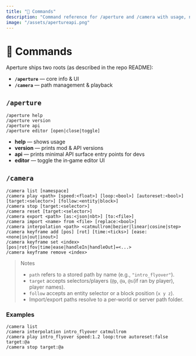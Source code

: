```yaml
---
title: "🧭 Commands"
description: "Command reference for /aperture and /camera with usage, notes, and examples for list, play/reset, import/export, interpolation, and keyframes."
image: "/assets/apertureapi.png"
---
```


# 🧭 Commands
Aperture ships two roots (as described in the repo README):

- **`/aperture`** — core info & UI
- **`/camera`** — path management & playback

## `/aperture`
```
/aperture help
/aperture version
/aperture api
/aperture editor [open|close|toggle]
```
- **help** — shows usage
- **version** — prints mod & API versions
- **api** — prints minimal API surface entry points for devs
- **editor** — toggle the in‑game editor UI

## `/camera`
```
/camera list [namespace]
/camera play <path> [speed:<float>] [loop:<bool>] [autoreset:<bool>] [target:<selector>] [follow:<entity|block>]
/camera stop [target:<selector>]
/camera reset [target:<selector>]
/camera export <path> [as:<json|nbt>] [to:<file>]
/camera import <name> from <file> [replace:<bool>]
/camera interpolation <path> <catmullrom|bezier|linear|cosine|step>
/camera keyframe add [pos] [rot] [time:<ticks>] [ease:<none|in|out|inout>]
/camera keyframe set <index> [pos|rot|fov|time|ease|handleIn|handleOut]=<...>
/camera keyframe remove <index>
```
> Notes  
> - `path` refers to a stored path by name (e.g., `"intro_flyover"`).  
> - `target` accepts selectors/players (`@p`, `@a`, `@s`(if ran by player), player names).  
> - `follow` accepts an entity selector or a block position (`x y z`).  
> - Import/export paths resolve to a per‑world or server path folder.

### Examples
```
/camera list
/camera interpolation intro_flyover catmullrom
/camera play intro_flyover speed:1.2 loop:true autoreset:false target:@a
/camera stop target:@a
```
